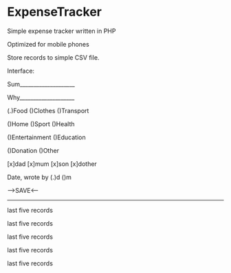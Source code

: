# ExpenseTracker
Simple expense tracker written in PHP

Optimized for mobile phones

Store records to simple CSV file.

Interface:

 Sum____________________
 
 Why____________________
 
(.)Food ()Clothes ()Transport

()Home ()Sport ()Health

()Entertainment ()Education

()Donation ()Other

[x]dad [x]mum [x]son [x]dother

Date, wrote by (.)d ()m

-->SAVE<--

----------

last five records

last five records

last five records

last five records

last five records
